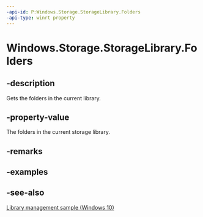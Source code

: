 ```yaml
---
-api-id: P:Windows.Storage.StorageLibrary.Folders
-api-type: winrt property
---
```


<!-- Property syntax
public Windows.Foundation.Collections.IObservableVector<Windows.Storage.StorageFolder> Folders { get; }
-->

# Windows.Storage.StorageLibrary.Folders

## -description
Gets the folders in the current library.

## -property-value
The folders in the current storage library.

## -remarks

## -examples

## -see-also
[Library management sample (Windows 10)](https://github.com/Microsoft/Windows-universal-samples/tree/master/Samples/LibraryManagement)
